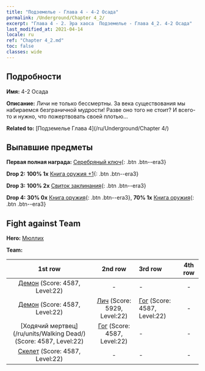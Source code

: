 ```yaml
---
title: "Подземелье - Глава 4 - 4-2 Осада"
permalink: /Underground/Chapter 4_2/
excerpt: "Глава 4 - 2. Эра хаоса  Подземелье - Глава 4_2. 4-2 Осада"
last_modified_at: 2021-04-14
locale: ru
ref: "Chapter 4_2.md"
toc: false
classes: wide
---
```


## Подробности

 **Имя:** 4-2 Осада

 **Описание:** Личи не только бессмертны. За века существования мы набираемся безграничной мудрости! Разве оно того не стоит? И всего-то и нужно, что пожертвовать своей плотью...

 **Related to:** [Подземелье Глава 4](/ru/Underground/Chapter 4/)

## Выпавшие предметы

 **Первая полная награда:** [Серебряный ключ](/ru/Items/con_693/){: .btn .btn--era3}

 **Drop 2:** **100% 1x** [Книга оружия +1](/ru/Items/mat_25/){: .btn .btn--era3}

 **Drop 3:** **100% 2x** [Свиток заклинания](/ru/Items/con_694/){: .btn .btn--era3}

 **Drop 4:** **30% 0x** [Книга оружия](/ru/Items/mat_18/){: .btn .btn--era3}, **70% 1x** [Книга оружия](/ru/Items/mat_18/){: .btn .btn--era3}


## Fight against Team
 **Hero:** [Мюллих](/ru/heroes/Mullich/)

 **Team:**


  | 1st row | 2nd row | 3rd row | 4th row |
  |:----:|:----:|:----|:----:|
  | [Демон](/ru/units/Demon/) (Score: 4587, Level:22)  | - | - | - |
  | [Демон](/ru/units/Demon/) (Score: 4587, Level:22)  | [Лич](/ru/units/Lich/) (Score: 5929, Level:22)  | [Гог](/ru/units/Gog/) (Score: 4587, Level:22)  | - |
  | [Ходячий мертвец](/ru/units/Walking Dead/) (Score: 4587, Level:22)  | [Гог](/ru/units/Gog/) (Score: 4587, Level:22)  | - | - |
  | [Скелет](/ru/units/Skeleton/) (Score: 4587, Level:22)  | - | - | - |


